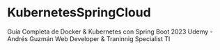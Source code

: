 # KubernetesSpringCloud
Guía Completa de Docker & Kubernetes con Spring Boot 2023
Udemy - Andrés Guzmán Web Developer & Traninnig Specialist TI
